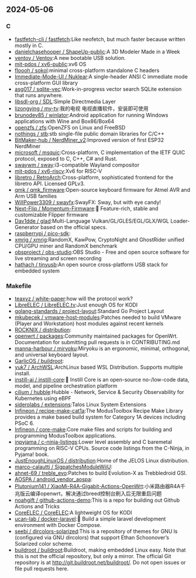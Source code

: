 ## 2024-05-06

### C

* [fastfetch-cli / fastfetch](https://github.com/fastfetch-cli/fastfetch):Like neofetch, but much faster because written mostly in C.
* [danielchasehooper / ShapeUp-public](https://github.com/danielchasehooper/ShapeUp-public):A 3D Modeler Made in a Week
* [ventoy / Ventoy](https://github.com/ventoy/Ventoy):A new bootable USB solution.
* [mit-pdos / xv6-public](https://github.com/mit-pdos/xv6-public):xv6 OS
* [floooh / sokol](https://github.com/floooh/sokol):minimal cross-platform standalone C headers
* [Immediate-Mode-UI / Nuklear](https://github.com/Immediate-Mode-UI/Nuklear):A single-header ANSI C immediate mode cross-platform GUI library
* [asg017 / sqlite-vec](https://github.com/asg017/sqlite-vec):Work-in-progress vector search SQLite extension that runs anywhere.
* [libsdl-org / SDL](https://github.com/libsdl-org/SDL):Simple Directmedia Layer
* [lizongying / my-tv](https://github.com/lizongying/my-tv):我的电视 电视直播软件，安装即可使用
* [brunodev85 / winlator](https://github.com/brunodev85/winlator):Android application for running Windows applications with Wine and Box86/Box64
* [openzfs / zfs](https://github.com/openzfs/zfs):OpenZFS on Linux and FreeBSD
* [nothings / stb](https://github.com/nothings/stb):stb single-file public domain libraries for C/C++
* [BitMaker-hub / NerdMiner_v2](https://github.com/BitMaker-hub/NerdMiner_v2):Improved version of first ESP32 NerdMiner
* [microsoft / msquic](https://github.com/microsoft/msquic):Cross-platform, C implementation of the IETF QUIC protocol, exposed to C, C++, C# and Rust.
* [swaywm / sway](https://github.com/swaywm/sway):i3-compatible Wayland compositor
* [mit-pdos / xv6-riscv](https://github.com/mit-pdos/xv6-riscv):Xv6 for RISC-V
* [libretro / RetroArch](https://github.com/libretro/RetroArch):Cross-platform, sophisticated frontend for the libretro API. Licensed GPLv3.
* [qmk / qmk_firmware](https://github.com/qmk/qmk_firmware):Open-source keyboard firmware for Atmel AVR and Arm USB families
* [WillPower3309 / swayfx](https://github.com/WillPower3309/swayfx):SwayFX: Sway, but with eye candy!
* [Next-Flip / Momentum-Firmware](https://github.com/Next-Flip/Momentum-Firmware):🐬 Feature-rich, stable and customizable Flipper firmware
* [Dav1dde / glad](https://github.com/Dav1dde/glad):Multi-Language Vulkan/GL/GLES/EGL/GLX/WGL Loader-Generator based on the official specs.
* [raspberrypi / pico-sdk](https://github.com/raspberrypi/pico-sdk):
* [xmrig / xmrig](https://github.com/xmrig/xmrig):RandomX, KawPow, CryptoNight and GhostRider unified CPU/GPU miner and RandomX benchmark
* [obsproject / obs-studio](https://github.com/obsproject/obs-studio):OBS Studio - Free and open source software for live streaming and screen recording
* [hathach / tinyusb](https://github.com/hathach/tinyusb):An open source cross-platform USB stack for embedded system

### Makefile

* [teaxyz / white-paper](https://github.com/teaxyz/white-paper):how will the protocol work?
* [LibreELEC / LibreELEC.tv](https://github.com/LibreELEC/LibreELEC.tv):Just enough OS for KODI
* [golang-standards / project-layout](https://github.com/golang-standards/project-layout):Standard Go Project Layout
* [mkubecek / vmware-host-modules](https://github.com/mkubecek/vmware-host-modules):Patches needed to build VMware (Player and Workstation) host modules against recent kernels
* [ROCKNIX / distribution](https://github.com/ROCKNIX/distribution):
* [openwrt / packages](https://github.com/openwrt/packages):Community maintained packages for OpenWrt. Documentation for submitting pull requests is in CONTRIBUTING.md
* [manna-harbour / miryoku](https://github.com/manna-harbour/miryoku):Miryoku is an ergonomic, minimal, orthogonal, and universal keyboard layout.
* [GarlicOS / buildroot](https://github.com/GarlicOS/buildroot):
* [yuk7 / ArchWSL](https://github.com/yuk7/ArchWSL):ArchLinux based WSL Distribution. Supports multiple install.
* [instill-ai / instill-core](https://github.com/instill-ai/instill-core):🔮 Instill Core is an open-source no-/low-code data, model, and pipeline orchestration platform
* [cilium / hubble](https://github.com/cilium/hubble):Hubble - Network, Service & Security Observability for Kubernetes using eBPF
* [siderolabs / extensions](https://github.com/siderolabs/extensions):Talos Linux System Extensions
* [Infineon / recipe-make-cat1a](https://github.com/Infineon/recipe-make-cat1a):The ModusToolbox Recipe Make Library provides a make based build system for Category 1A devices including PSoC 6.
* [Infineon / core-make](https://github.com/Infineon/core-make):Core make files and scripts for building and programming ModusToolbox applications.
* [inpyjama / c-ninja-listings](https://github.com/inpyjama/c-ninja-listings):Lower level assembly and C baremetal programming on RISC-V CPUs. Source code listings from the C-Ninja, in Pyjama! book.
* [JustEnoughLinuxOS / distribution](https://github.com/JustEnoughLinuxOS/distribution):Home of the JELOS Linux distribution.
* [marco-calautti / SigpatchesModuleWiiU](https://github.com/marco-calautti/SigpatchesModuleWiiU):
* [ahnet-69 / treble_evo](https://github.com/ahnet-69/treble_evo):Patches to build Evolution-X as Trebbledroid GSI.
* [AOSPA / android_vendor_aospa](https://github.com/AOSPA/android_vendor_aospa):
* [Plutonium141 / XiaoMi-R4A-Gigabit-Actions-OpenWrt](https://github.com/Plutonium141/XiaoMi-R4A-Gigabit-Actions-OpenWrt):小米路由器R4A千兆版云编译openwrt，解决通过breed控制台刷入后无限重启问题
* [noahgift / github-actions-demo](https://github.com/noahgift/github-actions-demo):This is a repo for building out Github Actions and Tricks
* [CoreELEC / CoreELEC](https://github.com/CoreELEC/CoreELEC):A lightweight OS for KODI
* [ucan-lab / docker-laravel](https://github.com/ucan-lab/docker-laravel):🐳 Build a simple laravel development environment with Docker Compose.
* [seebi / dircolors-solarized](https://github.com/seebi/dircolors-solarized):This is a repository of themes for GNU ls (configured via GNU dircolors) that support Ethan Schoonover’s Solarized color scheme.
* [buildroot / buildroot](https://github.com/buildroot/buildroot):Buildroot, making embedded Linux easy. Note that this is not the official repository, but only a mirror. The official Git repository is at http://git.buildroot.net/buildroot/. Do not open issues or file pull requests here.
